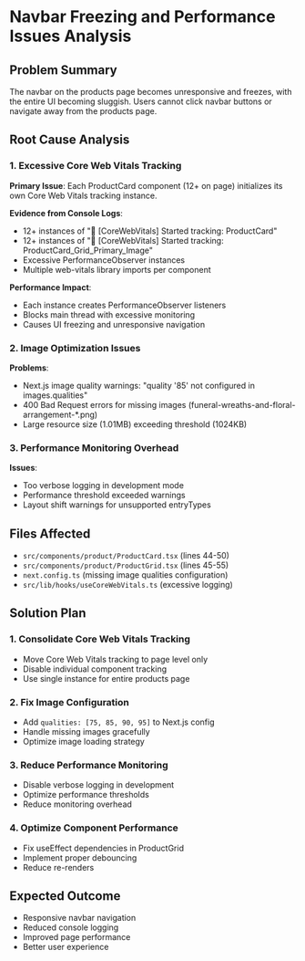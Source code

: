 # Navbar Freezing and Performance Issues Analysis

## Problem Summary
The navbar on the products page becomes unresponsive and freezes, with the entire UI becoming sluggish. Users cannot click navbar buttons or navigate away from the products page.

## Root Cause Analysis

### 1. Excessive Core Web Vitals Tracking
**Primary Issue**: Each ProductCard component (12+ on page) initializes its own Core Web Vitals tracking instance.

**Evidence from Console Logs**:
- 12+ instances of "🚀 [CoreWebVitals] Started tracking: ProductCard"
- 12+ instances of "🚀 [CoreWebVitals] Started tracking: ProductCard_Grid_Primary_Image"
- Excessive PerformanceObserver instances
- Multiple web-vitals library imports per component

**Performance Impact**:
- Each instance creates PerformanceObserver listeners
- Blocks main thread with excessive monitoring
- Causes UI freezing and unresponsive navigation

### 2. Image Optimization Issues
**Problems**:
- Next.js image quality warnings: "quality '85' not configured in images.qualities"
- 400 Bad Request errors for missing images (funeral-wreaths-and-floral-arrangement-*.png)
- Large resource size (1.01MB) exceeding threshold (1024KB)

### 3. Performance Monitoring Overhead
**Issues**:
- Too verbose logging in development mode
- Performance threshold exceeded warnings
- Layout shift warnings for unsupported entryTypes

## Files Affected
- `src/components/product/ProductCard.tsx` (lines 44-50)
- `src/components/product/ProductGrid.tsx` (lines 45-55)
- `next.config.ts` (missing image qualities configuration)
- `src/lib/hooks/useCoreWebVitals.ts` (excessive logging)

## Solution Plan

### 1. Consolidate Core Web Vitals Tracking
- Move Core Web Vitals tracking to page level only
- Disable individual component tracking
- Use single instance for entire products page

### 2. Fix Image Configuration
- Add `qualities: [75, 85, 90, 95]` to Next.js config
- Handle missing images gracefully
- Optimize image loading strategy

### 3. Reduce Performance Monitoring
- Disable verbose logging in development
- Optimize performance thresholds
- Reduce monitoring overhead

### 4. Optimize Component Performance
- Fix useEffect dependencies in ProductGrid
- Implement proper debouncing
- Reduce re-renders

## Expected Outcome
- Responsive navbar navigation
- Reduced console logging
- Improved page performance
- Better user experience